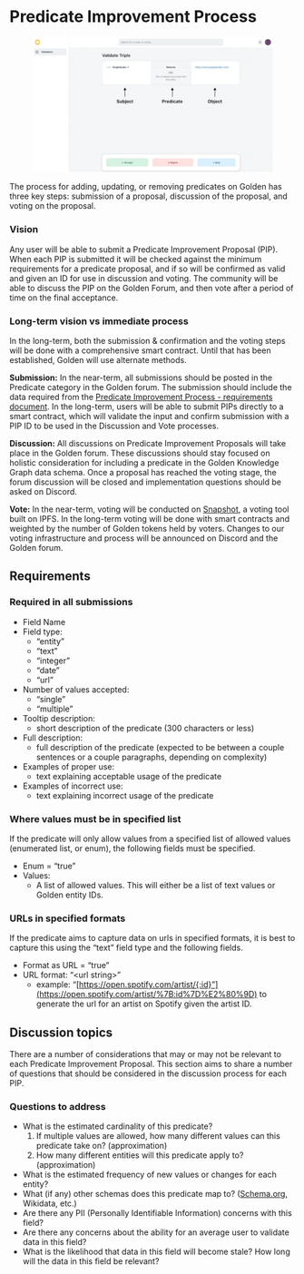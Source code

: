 # Predicate Improvement Process

<figure><img src="../../.gitbook/assets/image.png" alt=""><figcaption></figcaption></figure>

The process for adding, updating, or removing predicates on Golden has three key steps: submission of a proposal, discussion of the proposal, and voting on the proposal.

### Vision

Any user will be able to submit a Predicate Improvement Proposal (PIP). When each PIP is submitted it will be checked against the minimum requirements for a predicate proposal, and if so will be confirmed as valid and given an ID for use in discussion and voting. The community will be able to discuss the PIP on the Golden Forum, and then vote after a period of time on the final acceptance.

### Long-term vision vs immediate process

In the long-term, both the submission & confirmation and the voting steps will be done with a comprehensive smart contract. Until that has been established, Golden will use alternate methods.

**Submission:** In the near-term, all submissions should be posted in the Predicate category in the Golden forum. The submission should include the data required from the [Predicate Improvement Process - requirements document](https://www.notion.so/Predicate-Improvement-Process-requirements-c2927fdce8ec40219473ef74237845e6). In the long-term, users will be able to submit PIPs directly to a smart contract, which will validate the input and confirm submission with a PIP ID to be used in the Discussion and Vote processes.

**Discussion:** All discussions on Predicate Improvement Proposals will take place in the Golden forum. These discussions should stay focused on holistic consideration for including a predicate in the Golden Knowledge Graph data schema. Once a proposal has reached the voting stage, the forum discussion will be closed and implementation questions should be asked on Discord.

**Vote:** In the near-term, voting will be conducted on [Snapshot](https://snapshot.org), a voting tool built on IPFS. In the long-term voting will be done with smart contracts and weighted by the number of Golden tokens held by voters. Changes to our voting infrastructure and process will be announced on Discord and the Golden forum.



## Requirements

### Required in all submissions

* Field Name
* Field type:
  * “entity”
  * “text”
  * “integer”
  * “date”
  * “url”
* Number of values accepted:
  * “single”
  * “multiple”
* Tooltip description:
  * short description of the predicate (300 characters or less)
* Full description:
  * full description of the predicate (expected to be between a couple sentences or a couple paragraphs, depending on complexity)
* Examples of proper use:
  * text explaining acceptable usage of the predicate
* Examples of incorrect use:
  * text explaining incorrect usage of the predicate

### Where values must be in specified list

If the predicate will only allow values from a specified list of allowed values (enumerated list, or enum), the following fields must be specified.

* Enum = “true”
* Values:
  * A list of allowed values. This will either be a list of text values or Golden entity IDs.

### URLs in specified formats

If the predicate aims to capture data on urls in specified formats, it is best to capture this using the “text” field type and the following fields.

* Format as URL = “true”
* URL format: “\<url string>”
  * example: “[https://open.spotify.com/artist/{:id}”](https://open.spotify.com/artist/%7B:id%7D%E2%80%9D) to generate the url for an artist on Spotify given the artist ID.



## Discussion topics

There are a number of considerations that may or may not be relevant to each Predicate Improvement Proposal. This section aims to share a number of questions that should be considered in the discussion process for each PIP.

### Questions to address

* What is the estimated cardinality of this predicate?
  1. If multiple values are allowed, how many different values can this predicate take on? (approximation)
  2. How many different entities will this predicate apply to? (approximation)
* What is the estimated frequency of new values or changes for each entity?
* What (if any) other schemas does this predicate map to? ([Schema.org](http://schema.org), Wikidata, etc.)
* Are there any PII (Personally Identifiable Information) concerns with this field?
* Are there any concerns about the ability for an average user to validate data in this field?
* What is the likelihood that data in this field will become stale? How long will the data in this field be relevant?
